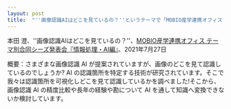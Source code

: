 ```yaml
---
layout: post
title:  "''画像認識AIはどこを見ているの？''というテーマで「MOBIO産学連携オフィス テーマ別合同シーズ発表会」にて発表します。"
---
```

本田 澄、''画像認識AIはどこを見ているの？''、[MOBIO産学連携オフィス テーマ別合同シーズ発表会『情報処理・AI編』](https://www.m-osaka.com/jp/mobio-cafe/detail/003434.html)、2021年7月27日

概要：さまざまな画像認識 AI が提案されていますが、画像のどこを見て認識しているのでしょうか? AI の認識箇所を特定する技術が研究されています。そこで我々は認識箇所を可視化しどこを見て認識しているかを調べました!そこから、画像認識 AI の精度比較や⾧年の経験や勘について AI を通して知識へ変換できないか検討しています。